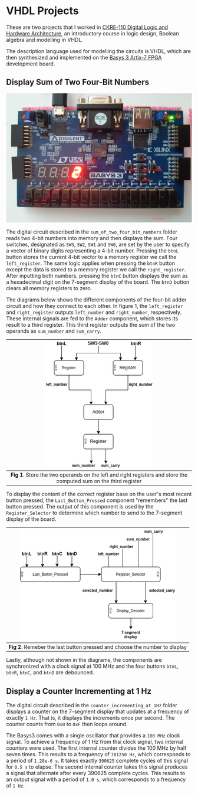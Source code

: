 # __VHDL Projects__

These are two projects that I worked in [CKRE-110 Digital Logic and Hardware Architecture](https://continuing.torontomu.ca/search/publicCourseSearchDetails.do?method=load&courseId=26179), an introductory course in logic design, Boolean algebra and modelling in VHDL. 

The description language used for modelling the circuits is VHDL, which are then synthesized and implemented on the [Basys 3 Artix-7 FPGA](https://digilent.com/reference/programmable-logic/basys-3/start) development board.

## __Display Sum of Two Four-Bit Numbers__

![](img/basys3_resized.jpg)

The digital circuit described in the `sum_of_two_four_bit_numbers` folder reads two 4-bit numbers into memory and then displays the sum. Four switches, designated as `SW3`, `SW2`, `SW1` and `SW0`, are set by the user to specify a vector of binary digits representing a 4-bit number. Pressing the `btnL` button stores the current 4-bit vector to a memory register we call the `left_register`. The same logic applies when pressing the `btnR` button except the data is stored to a memory register we call the `right_register`. After inputting both numbers, pressing the `btnC` button displays the sum as a hexadecimal digit on the 7-segment display of the board. The `btnD` button clears all memory registers to zero. 

The diagrams below shows the different components of the four-bit adder circuit and how they connect to each other. In figure 1, the `left_register` and `right_register` outputs `left_number` and `right_number`, respectively. These internal signals are fed to the `Adder` component, which stores its result to a third register. This third register outputs the sum of the two operands as `sum_number` and `sum_carry`. 

|                                     ![](img/four_bit_adder_part_1.drawio.png)                                      |
| :----------------------------------------------------------------------------------------------------------------: |
| __Fig 1__. Store the two operands on the left and right registers and store the computed sum on the third register |

To display the content of the correct register base on the user's most recent button pressed, the `Last_Button_Pressed` component "remembers" the last button pressed. The output of this component is used by the `Register_Selector` to determine which number to send to the 7-segment display of the board.

|                  ![](img/four_bit_adder_part_2.drawio.png)                  |
| :-------------------------------------------------------------------------: |
| __Fig 2__. Remeber the last button pressed and choose the number to display |

Lastly, although not shown in the diagrams, the components are synchronized with a clock signal at 100 MHz and the four buttons `btnL`, `btnR`, `btnC`, and `btnD` are debounced.

## __Display a Counter Incrementing at 1 Hz__

The digital circuit described in the `counter_incrementing_at_1Hz` folder displays a counter on the 7-segment display that updates at a frequency of exactly `1 Hz`. That is, it displays the increments once per second. The counter counts from `0x0` to `0xF` then loops around.

The Basys3 comes with a single oscillator that provides a `100 MHz` clock signal. To achieve a frequency of 1 Hz from thsi clock signal, two internal counters were used. The first internal counter divides the 100 MHz by half seven times. This results to a frequency of `781250 Hz`, which corresponds to a period of `1.28e-6 s`. It takes exactly `390625` complete cycles of this signal for `0.5 s` to elapse. The second internal counter takes this signal produces a signal that alternate after every 390625 complete cycles. This results to an output signal with a period of `1.0 s`, which corresponds to a frequency of `1 Hz`.